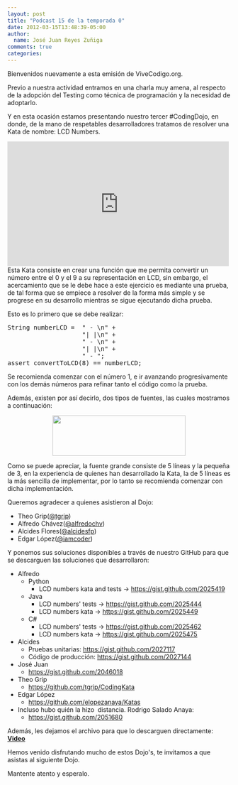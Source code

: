```yaml
---
layout: post
title: "Podcast 15 de la temporada 0"
date: 2012-03-15T13:48:39-05:00
author:
  name: José Juan Reyes Zuñiga
comments: true
categories: 
---
```


Bienvenidos nuevamente a esta emisión de ViveCodigo.org.

Previo a nuestra actividad entramos en una charla muy amena, al respecto de la adopción del Testing como técnica de programación y la necesidad de adoptarlo.

Y en esta ocasión estamos presentando nuestro tercer #CodingDojo, en donde, de la mano de respetables desarrolladores tratamos de resolver una Kata de nombre: LCD Numbers.

<iframe src="http://player.vimeo.com/video/38532924" height="281" width="500" allowfullscreen="" frameborder="0"></iframe>
<!-- more -->
Esta Kata consiste en crear una función que me permita convertir un número entre el 0 y el 9 a su representación en LCD, sin embargo, el acercamiento que se le debe hace a este ejercicio es mediante una prueba, de tal forma que se empiece a resolver de la forma más simple y se progrese en su desarrollo mientras se sigue ejecutando dicha prueba.

Esto es lo primero que se debe realizar:
<pre class="brush:java;">String numberLCD =  " - \n" +
                    "| |\n" +
                    " - \n" +
                    "| |\n" +
                    " - ";
assert convertToLCD(8) == numberLCD;</pre>
Se recomienda comenzar con el número 1, e ir avanzando progresivamente con los demás números para refinar tanto el código como la prueba.

Además, existen por así decirlo, dos tipos de fuentes, las cuales mostramos a continuación:
<p style="text-align: center;"><a href="http://vivecodigo.org/2012/03/15/podcast-15-de-la-temporada-0/ang-2qycaaii4-h-jpg-large/" rel="attachment wp-att-268"><img class="size-medium wp-image-268 aligncenter" title="Ang-2qYCAAIi4-h.jpg-large" alt="" src="/images/Ang-2qYCAAIi4-h.jpg-large-300x91.jpg" width="300" height="91" /></a></p>
Como se puede apreciar, la fuente grande consiste de 5 líneas y la pequeña de 3, en la experiencia de quienes han desarrollado la Kata, la de 5 líneas es la más sencilla de implementar, por lo tanto se recomienda comenzar con dicha implementación.

Queremos agradecer a quienes asistieron al Dojo:
<ul>
  <li>Theo Grip(<a href="http://twitter.com/tgrip">@tgrip</a>)</li>
  <li>Alfredo Chávez(<a href="http://twitter.com/alfredochv">@alfredochv</a>)</li>
  <li>Alcides Flores(<a href="http://twitter.com/alcidesfp">@alcidesfp</a>)</li>
  <li>Edgar López(<a href="http://twitter.com/iamcoder">@iamcoder</a>)</li>
</ul>
Y ponemos sus soluciones disponibles a través de nuestro GitHub para que se descarguen las soluciones que desarrollaron:
<ul>
  <li>Alfredo
<ul>
  <li>Python
<ul>
  <li>LCD numbers kata and tests -&gt; <a href="https://gist.github.com/2025419">https://gist.github.com/2025419</a></li>
</ul>
</li>
  <li>Java
<ul>
  <li>LCD numbers' tests -&gt; <a href="https://gist.github.com/2025444">https://gist.github.com/2025444</a></li>
  <li>LCD numbers kata -&gt; <a href="https://gist.github.com/2025449">https://gist.github.com/2025449</a></li>
</ul>
</li>
  <li>C#
<ul>
  <li>LCD numbers' tests -&gt; <a href="https://gist.github.com/2025462">https://gist.github.com/2025462</a></li>
  <li>LCD numbers kata -&gt; <a href="https://gist.github.com/2025475">https://gist.github.com/2025475</a></li>
</ul>
</li>
</ul>
</li>
  <li>Alcides
<ul>
  <li>Pruebas unitarias: <a href="https://gist.github.com/2027117">https://gist.github.com/2027117</a></li>
  <li>Código de producción: <a href="https://gist.github.com/2027144">https://gist.github.com/2027144</a></li>
</ul>
</li>
  <li>José Juan
<ul>
  <li><a href="https://gist.github.com/2046018">https://gist.github.com/2046018</a></li>
</ul>
</li>
  <li>Theo Grip
<ul>
  <li><a href="https://github.com/tgrip/CodingKata">https://github.com/tgrip/CodingKata</a></li>
</ul>
</li>
  <li>Edgar López
<ul>
  <li><a href="https://github.com/elopezanaya/Katas" target="_blank">https://github.com/elopezanaya/Katas</a></li>
</ul>
</li>
  <li>Incluso hubo quién la hizo  distancia. Rodrigo Salado Anaya:
<ul>
  <li><a href="https://gist.github.com/2051680">https://gist.github.com/2051680</a></li>
</ul>
</li>
</ul>
Además, les dejamos el archivo para que lo descarguen directamente:
<strong>
<a href="http://s3.amazonaws.com/media.vivecodigo.org/podcast/temporada0/ViveCodigo00x15.mov">Video</a>
</strong>

Hemos venido disfrutando mucho de estos Dojo's, te invitamos a que asistas al siguiente Dojo.

Mantente atento y esperalo.